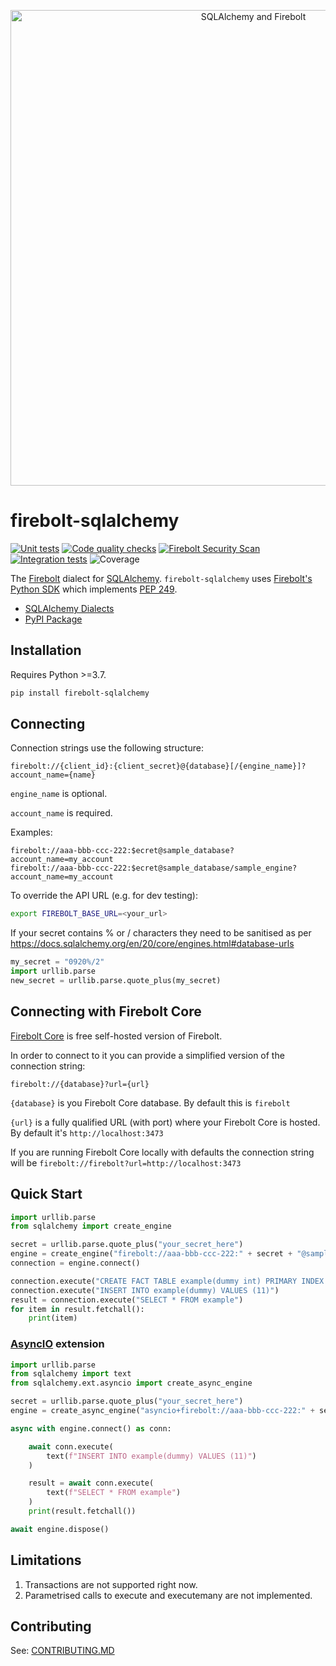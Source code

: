 <p align="center">
    <img width="761" alt="SQLAlchemy and Firebolt" src="https://user-images.githubusercontent.com/7674553/145249436-534b3cc0-2350-4f7e-9c56-78ffbcc0f003.png">
</p>

# firebolt-sqlalchemy

[![Unit tests](https://github.com/firebolt-db/firebolt-sqlalchemy/actions/workflows/unit-tests.yml/badge.svg)](https://github.com/firebolt-db/firebolt-sqlalchemy/actions/workflows/unit-tests.yml)
[![Code quality checks](https://github.com/firebolt-db/firebolt-sqlalchemy/actions/workflows/code-check.yml/badge.svg)](https://github.com/firebolt-db/firebolt-sqlalchemy/actions/workflows/code-check.yml)
[![Firebolt Security Scan](https://github.com/firebolt-db/firebolt-sqlalchemy/actions/workflows/security-scan.yml/badge.svg)](https://github.com/firebolt-db/firebolt-sqlalchemy/actions/workflows/security-scan.yml)
[![Integration tests](https://github.com/firebolt-db/firebolt-sqlalchemy/actions/workflows/python-integration-tests.yml/badge.svg)](https://github.com/firebolt-db/firebolt-sqlalchemy/actions/workflows/python-integration-tests.yml)
![Coverage](https://img.shields.io/endpoint?url=https://gist.githubusercontent.com/ptiurin/64f31d124b7249319234d247ade4a7db/raw/firebolt-sqlalchemy-coverage.json)



The [Firebolt](https://www.firebolt.io/) dialect for [SQLAlchemy](https://www.sqlalchemy.org/). `firebolt-sqlalchemy` uses [Firebolt's Python SDK](https://github.com/firebolt-db/firebolt-python-sdk) which implements [PEP 249](https://www.python.org/dev/peps/pep-0249/).

* [SQLAlchemy Dialects](https://docs.sqlalchemy.org/en/20/dialects/index.html#external-dialects)
* [PyPI Package](https://pypi.org/project/firebolt-sqlalchemy/)

## Installation

Requires Python >=3.7.

```bash
pip install firebolt-sqlalchemy
```

## Connecting

Connection strings use the following structure:

```
firebolt://{client_id}:{client_secret}@{database}[/{engine_name}]?account_name={name}
```

`engine_name` is optional.

`account_name` is required.

Examples:

```
firebolt://aaa-bbb-ccc-222:$ecret@sample_database?account_name=my_account
firebolt://aaa-bbb-ccc-222:$ecret@sample_database/sample_engine?account_name=my_account
```

To override the API URL (e.g. for dev testing):

```bash
export FIREBOLT_BASE_URL=<your_url>
```

If your secret contains % or / characters they need to be sanitised as per https://docs.sqlalchemy.org/en/20/core/engines.html#database-urls
```python
my_secret = "0920%/2"
import urllib.parse
new_secret = urllib.parse.quote_plus(my_secret)
```

## Connecting with Firebolt Core

[Firebolt Core](https://docs.firebolt.io/firebolt-core) is free self-hosted version of Firebolt.

In order to connect to it you can provide a simplified version of the connection string:

```
firebolt://{database}?url={url}
```

`{database}` is you Firebolt Core database. By default this is `firebolt`

`{url}` is a fully qualified URL (with port) where your Firebolt Core is hosted. By default it's `http://localhost:3473`

If you are running Firebolt Core locally with defaults the connection string will be `firebolt://firebolt?url=http://localhost:3473`


## Quick Start

```python
import urllib.parse
from sqlalchemy import create_engine

secret = urllib.parse.quote_plus("your_secret_here")
engine = create_engine("firebolt://aaa-bbb-ccc-222:" + secret + "@sample_database/sample_engine?account_name=my_account")
connection = engine.connect()

connection.execute("CREATE FACT TABLE example(dummy int) PRIMARY INDEX dummy")
connection.execute("INSERT INTO example(dummy) VALUES (11)")
result = connection.execute("SELECT * FROM example")
for item in result.fetchall():
    print(item)
```

### [AsyncIO](https://docs.sqlalchemy.org/en/20/orm/extensions/asyncio.html) extension

```python
import urllib.parse
from sqlalchemy import text
from sqlalchemy.ext.asyncio import create_async_engine

secret = urllib.parse.quote_plus("your_secret_here")
engine = create_async_engine("asyncio+firebolt://aaa-bbb-ccc-222:" + secret + "@sample_database/sample_engine?account_name=my_account")

async with engine.connect() as conn:

    await conn.execute(
        text(f"INSERT INTO example(dummy) VALUES (11)")
    )

    result = await conn.execute(
        text(f"SELECT * FROM example")
    )
    print(result.fetchall())

await engine.dispose()
```


## Limitations

1. Transactions are not supported right now.
1. Parametrised calls to execute and executemany are not implemented.

## Contributing

See: [CONTRIBUTING.MD](https://github.com/firebolt-db/firebolt-sqlalchemy/tree/master/CONTRIBUTING.MD)
